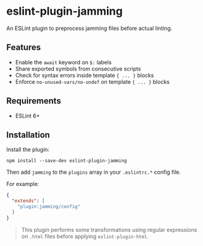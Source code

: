 # eslint-plugin-jamming

An ESLint plugin to preprocess jamming files before actual linting.

## Features

- Enable the `await` keyword on `$:` labels
- Share exported symbols from consecutive scripts
- Check for syntax errors inside template `{ ... }` blocks
- Enforce `no-unused-vars/no-undef` on template `{ ... }` blocks

## Requirements

- ESLint 6+

## Installation

Install the plugin:

```
npm install --save-dev eslint-plugin-jamming
```

Then add `jamming` to the `plugins` array in your `.eslintrc.*` config file.

For example:

```json
{
  "extends": [
    "plugin:jamming/config"
  ]
}
```

> This plugin performs some transformations using regular expressions on `.html` files before applying `eslint-plugin-html`.
